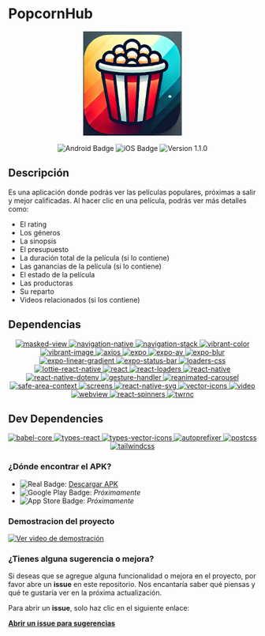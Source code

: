 # PopcornHub

<p align="center">
  <img src="https://github.com/Mendoza727/popcornhub/blob/main/assets/faviconMovie.jpg" alt="Imagen del Proyecto" width="200">
</p>

<p align="center">
  <img src="https://img.shields.io/badge/Android-Enabled-green.svg" alt="Android Badge">
  <img src="https://img.shields.io/badge/iOS-Enabled-blue.svg" alt="iOS Badge">
  <img src="https://img.shields.io/badge/Version-1.1.0-orange.svg" alt="Version 1.1.0">
</p>

## Descripción

Es una aplicación donde podrás ver las películas populares, próximas a salir y mejor calificadas. Al hacer clic en una película, podrás ver más detalles como:

- El rating
- Los géneros
- La sinopsis
- El presupuesto
- La duración total de la película (si lo contiene)
- Las ganancias de la película (si lo contiene)
- El estado de la película
- Las productoras
- Su reparto
- Videos relacionados (si los contiene)

## Dependencias

<p align="center">
  <a href="https://www.npmjs.com/package/@react-native-masked-view/masked-view">
    <img src="https://img.shields.io/badge/@react--native--masked--view/masked--view-0.3.1-blue" alt="masked-view">
  </a>
  <a href="https://www.npmjs.com/package/@react-navigation/native">
    <img src="https://img.shields.io/badge/@react--navigation/native-6.1.18-blue" alt="navigation-native">
  </a>
  <a href="https://www.npmjs.com/package/@react-navigation/stack">
    <img src="https://img.shields.io/badge/@react--navigation/stack-6.4.1-blue" alt="navigation-stack">
  </a>
  <a href="https://www.npmjs.com/package/@vibrant/color">
    <img src="https://img.shields.io/badge/@vibrant/color-3.2.1--alpha.1-blue" alt="vibrant-color">
  </a>
  <a href="https://www.npmjs.com/package/@vibrant/image">
    <img src="https://img.shields.io/badge/@vibrant/image-3.2.1--alpha.1-blue" alt="vibrant-image">
  </a>
  <a href="https://www.npmjs.com/package/axios">
    <img src="https://img.shields.io/badge/axios-1.7.7-blue" alt="axios">
  </a>
  <a href="https://www.npmjs.com/package/expo">
    <img src="https://img.shields.io/badge/expo-51.0.28-blue" alt="expo">
  </a>
  <a href="https://www.npmjs.com/package/expo-av">
    <img src="https://img.shields.io/badge/expo--av-14.0.7-blue" alt="expo-av">
  </a>
  <a href="https://www.npmjs.com/package/expo-blur">
    <img src="https://img.shields.io/badge/expo--blur-13.0.2-blue" alt="expo-blur">
  </a>
  <a href="https://www.npmjs.com/package/expo-linear-gradient">
    <img src="https://img.shields.io/badge/expo--linear--gradient-13.0.2-blue" alt="expo-linear-gradient">
  </a>
  <a href="https://www.npmjs.com/package/expo-status-bar">
    <img src="https://img.shields.io/badge/expo--status--bar-1.12.1-blue" alt="expo-status-bar">
  </a>
  <a href="https://www.npmjs.com/package/loaders.css">
    <img src="https://img.shields.io/badge/loaders.css-0.1.2-blue" alt="loaders-css">
  </a>
  <a href="https://www.npmjs.com/package/lottie-react-native">
    <img src="https://img.shields.io/badge/lottie--react--native-7.0.0-blue" alt="lottie-react-native">
  </a>
  <a href="https://www.npmjs.com/package/react">
    <img src="https://img.shields.io/badge/react-18.2.0-blue" alt="react">
  </a>
  <a href="https://www.npmjs.com/package/react-loaders">
    <img src="https://img.shields.io/badge/react--loaders-3.0.1-blue" alt="react-loaders">
  </a>
  <a href="https://www.npmjs.com/package/react-native">
    <img src="https://img.shields.io/badge/react--native-0.74.5-blue" alt="react-native">
  </a>
  <a href="https://www.npmjs.com/package/react-native-dotenv">
    <img src="https://img.shields.io/badge/react--native--dotenv-3.4.11-blue" alt="react-native-dotenv">
  </a>
  <a href="https://www.npmjs.com/package/react-native-gesture-handler">
    <img src="https://img.shields.io/badge/react--native--gesture--handler-2.16.1-blue" alt="gesture-handler">
  </a>
  <a href="https://www.npmjs.com/package/react-native-reanimated-carousel">
    <img src="https://img.shields.io/badge/react--native--reanimated--carousel-3.5.1-blue" alt="reanimated-carousel">
  </a>
  <a href="https://www.npmjs.com/package/react-native-safe-area-context">
    <img src="https://img.shields.io/badge/react--native--safe--area--context-4.10.5-blue" alt="safe-area-context">
  </a>
  <a href="https://www.npmjs.com/package/react-native-screens">
    <img src="https://img.shields.io/badge/react--native--screens-3.31.1-blue" alt="screens">
  </a>
  <a href="https://www.npmjs.com/package/react-native-svg">
    <img src="https://img.shields.io/badge/react--native--svg-15.2.0-blue" alt="react-native-svg">
  </a>
  <a href="https://www.npmjs.com/package/react-native-vector-icons">
    <img src="https://img.shields.io/badge/react--native--vector--icons-10.2.0-blue" alt="vector-icons">
  </a>
  <a href="https://www.npmjs.com/package/react-native-video">
    <img src="https://img.shields.io/badge/react--native--video-6.7.0-blue" alt="video">
  </a>
  <a href="https://www.npmjs.com/package/react-native-webview">
    <img src="https://img.shields.io/badge/react--native--webview-13.8.6-blue" alt="webview">
  </a>
  <a href="https://www.npmjs.com/package/react-spinners">
    <img src="https://img.shields.io/badge/react--spinners-0.14.1-blue" alt="react-spinners">
  </a>
  <a href="https://www.npmjs.com/package/twrnc">
    <img src="https://img.shields.io/badge/twrnc-4.5.1-blue" alt="twrnc">
  </a>
</p>

## Dev Dependencies

<p align="center">
  <a href="https://www.npmjs.com/package/@babel/core">
    <img src="https://img.shields.io/badge/@babel/core-7.20.0-blue" alt="babel-core">
  </a>
  <a href="https://www.npmjs.com/package/@types/react">
    <img src="https://img.shields.io/badge/@types/react-18.2.45-blue" alt="types-react">
  </a>
  <a href="https://www.npmjs.com/package/@types/react-native-vector-icons">
    <img src="https://img.shields.io/badge/@types/react--native--vector--icons-6.4.18-blue" alt="types-vector-icons">
  </a>
  <a href="https://www.npmjs.com/package/autoprefixer">
    <img src="https://img.shields.io/badge/autoprefixer-10.4.20-blue" alt="autoprefixer">
  </a>
  <a href="https://www.npmjs.com/package/postcss">
    <img src="https://img.shields.io/badge/postcss-8.4.47-blue" alt="postcss">
  </a>
  <a href="https://www.npmjs.com/package/tailwindcss">
    <img src="https://img.shields.io/badge/tailwindcss-3.4.14-blue" alt="tailwindcss">
  </a>
</p>

### ¿Dónde encontrar el APK?

- ![Real Badge](https://img.shields.io/badge/Real-APK-orange): [Descargar APK](https://github.com/Mendoza727/popcornhub/releases/tag/Realease) 
- ![Google Play Badge](https://img.shields.io/badge/Google_Play-coming%20soon-lightgray): *Próximamente* 
- ![App Store Badge](https://img.shields.io/badge/App_Store-coming%20soon-lightgray): *Próximamente*

### Demostracion del proyecto
[![Ver video de demostración](https://img.youtube.com/vi/407zAp4oL84/0.jpg)](https://www.youtube.com/watch?v=407zAp4oL84)
 
### ¿Tienes alguna sugerencia o mejora?

Si deseas que se agregue alguna funcionalidad o mejora en el proyecto, por favor abre un **issue** en este repositorio. Nos encantaría saber qué piensas y qué te gustaría ver en la próxima actualización.

Para abrir un **issue**, solo haz clic en el siguiente enlace:

[**Abrir un issue para sugerencias**](https://github.com/mendoza727/popcornhub/issues)

